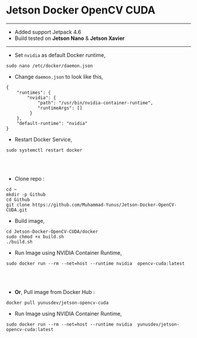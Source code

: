 # Jetson Docker OpenCV CUDA
---
- Added support Jetpack 4.6
- Build tested on **Jetson Nano** & **Jetson Xavier**
---
- Set `nvidia` as default Docker runtime,
```
sudo nano /etc/docker/daemon.json
```
- Change `daemon.json` to look like this,
```
{
    "runtimes": {
        "nvidia": {
            "path": "/usr/bin/nvidia-container-runtime",
            "runtimeArgs": []
         } 
    },
    "default-runtime": "nvidia" 
}
```
- Restart Docker Service,
```
sudo systemctl restart docker
``` 
<br><br>
- Clone repo :
```
cd ~
mkdir -p Github
cd Github
git clone https://github.com/Muhammad-Yunus/Jetson-Docker-OpenCV-CUDA.git
```
- Build image,
```
cd Jetson-Docker-OpenCV-CUDA/docker
sudo chmod +x build.sh
./build.sh
```
- Run Image using NVIDIA Container Runtime,
```
sudo docker run --rm --net=host --runtime nvidia  opencv-cuda:latest
```
<br><br>
- **Or**, Pull image from Docker Hub :
```
docker pull yunusdev/jetson-opencv-cuda
```
- Run Image using NVIDIA Container Runtime,
```
sudo docker run --rm --net=host --runtime nvidia  yunusdev/jetson-opencv-cuda:latest
```
